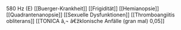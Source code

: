 580 Hz (E)
[[Buerger-Krankheit]]
[[Frigidität]]
[[Hemianopsie]]
[[Quadrantenanopsie]]
[[Sexuelle Dysfunktionen]]
[[Thromboangiitis obliterans]]
[[TONICA â‚¬ â€žklonische Anfälle (gran mal) 0,05]]